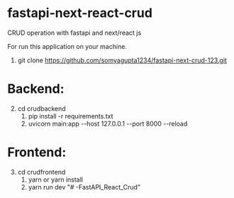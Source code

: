 # fastapi-next-react-crud
CRUD operation with fastapi and next/react js

For run this application on your machine.

1. git clone https://github.com/somyagupta1234/fastapi-next-crud-123.git

# Backend:
2. cd crudbackend
    1. pip install -r requirements.txt
    2. uvicorn main:app --host 127.0.0.1 --port 8000 --reload
    
# Frontend:
3. cd crudfrontend
    1. yarn or yarn install
    2. yarn run dev
"# -FastAPI_React_Crud" 
